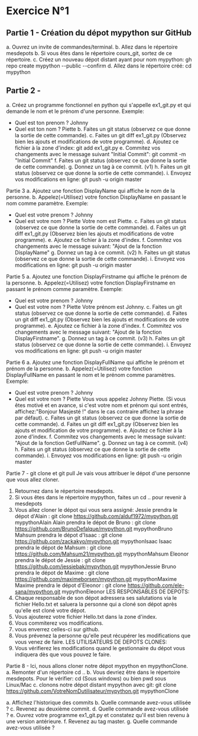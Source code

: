 # Exercice N°1

## Partie 1 - Création du dépot mypython sur GitHub
a. Ouvrez un invite de commandes/terminal.
b. Allez dans le répertoire mesdepots
b. Si vous êtes dans le répertoire cours_git, sortez de ce répertoire.
c. Créez un nouveau dépot distant ayant pour nom mypython: gh repo create mypython --public --confirm
d. Allez dans le répertoire créé: cd mypython

## Partie 2 - 
a. Créez un programme fonctionnel en python qui s'appelle ex1_git.py et qui demande le nom et le prénom d'une personne.
Exemple:
- Quel est ton prenom ? Johnny
- Quel est ton nom ? Piette
b. Faites un git status (observez ce que donne la sortie de cette commande).
c. Faites un git diff ex1_git.py (Observez bien les ajouts et modifications de votre programme).
d. Ajoutez ce fichier à la zone d'index: git add ex1_git.py
e. Commitez vos changements avec le message suivant "Initial Commit": git commit -m "Initial Commit"
f. Faites un git status (observez ce que donne la sortie de cette commande).
g. Donnez un tag à ce commit. (v1)
h. Faites un git status (observez ce que donne la sortie de cette commande).
i. Envoyez vos modifications en ligne: git push -u origin master

Partie 3
a. Ajoutez une fonction DisplayName qui affiche le nom de la personne.
b. Appelez(=Utilisez) votre fonction DisplayName en passant le nom comme paramètre.
Exemple:
- Quel est votre prenom ? Johnny
- Quel est votre nom ? Piette
Votre nom est Piette.
c. Faites un git status (observez ce que donne la sortie de cette commande).
d. Faites un git diff ex1_git.py (Observez bien les ajouts et modifications de votre programme).
e. Ajoutez ce fichier à la zone d'index.
f. Commitez vos changements avec le message suivant: "Ajout de la fonction DisplayName"
g. Donnez un tag à ce commit. (v2)
h. Faites un git status (observez ce que donne la sortie de cette commande).
i. Envoyez vos modifications en ligne: git push -u origin master

Partie 5
a. Ajoutez une fonction DisplayFirstname qui affiche le prénom de la personne.
b. Appelez(=Utilisez) votre fonction DisplayFirstname en passant le prénom comme paramètre.
Exemple:
- Quel est votre prenom ? Johnny
- Quel est votre nom ? Piette
Votre prénom est Johnny.
c. Faites un git status (observez ce que donne la sortie de cette commande).
d. Faites un git diff ex1_git.py (Observez bien les ajouts et modifications de votre programme).
e. Ajoutez ce fichier à la zone d'index.
f. Commitez vos changements avec le message suivant: "Ajout de la fonction DisplayFirstname".
g. Donnez un tag à ce commit. (v3)
h. Faites un git status (observez ce que donne la sortie de cette commande).
i. Envoyez vos modifications en ligne: git push -u origin master

Partie 6
a. Ajoutez une fonction DisplayFullName qui affiche le prénom et prénom de la personne.
b. Appelez(=Utilisez) votre fonction DisplayFullName en passant le nom et le prénom comme paramètres.
Exemple:
- Quel est votre prenom ? Johnny
- Quel est votre nom ? Piette
Vous vous appelez Johnny Piette. (Si vous êtes motivé et en avance, si c'est votre nom et prénom qui sont entrés, affichez:"Bonjour Masjesté !" dans le cas contraire affichez la phrase par défaut).
c. Faites un git status (observez ce que donne la sortie de cette commande).
d. Faites un git diff ex1_git.py (Observez bien les ajouts et modification de votre programme).
e. Ajoutez ce fichier à la zone d'index.
f. Commitez vos changements avec le message suivant: "Ajout de la fonction GetFullName".
g. Donnez un tag à ce commit. (v4)
h. Faites un git status (observez ce que donne la sortie de cette commande).
i. Envoyez vos modifications en ligne: git push -u origin master

Partie 7 - git clone et git pull
Je vais vous attribuer le dépot d'une personne que vous allez cloner.
1. Retournez dans le répertoire mesdepots.
2. Si vous êtes dans le répertoire mypython, faites un cd .. pour revenir à mesdepots
3. Vous allez cloner le dépot qui vous sera assigné:
Jessie prendra le dépot d'Alain     : git clone https://github.com/alduf1972/mypython.git mypythonAlain
Alain prendra le dépot de Bruno     : git clone https://github.com/BrunoDefalque/mypython.git mypythonBruno
Mahsum prendra le dépot d'Isaac     : git clone https://github.com/zackakyo/mypython.git mypythonIsaac
Isaac prendra le dépot de Mahsum    : git clone https://github.com/Mahsum21/mypython.git mypythonMahsum
Eleonor prendra le dépot de Jessie  : git clone https://github.com/jessiebak/mypython.git mypythonJessie
Bruno prendra le dépot de Maxime    : git clone https://github.com/maximeborsen/mypython.git mypythonMaxime
Maxime prendra le dépot d'Eleonor   : git clone https://github.com/ele-sana/mypython.git mypythonEleonor
LES RESPONSABLES DE DEPOTS:
4. Chaque responsable de son dépot adressera ses salutations via le fichier Hello.txt et saluera la personne qui a cloné son dépot après qu'elle est cloné votre dépot.
5. Vous ajouterez votre fichier Hello.txt dans la zone d'index.
6. Vous commiterez vos modifications.
7. vous enverrez celles-ci sur github.
8. Vous prévenez la personne qu'elle peut récupérer les modifications que vous venez de faire.
LES UTILISATEURS DE DEPOTS CLONES:
9. Vous vérifierez les modifications quand le gestionnaire du dépot vous indiquera dès que vous pouvez le faire.

Partie 8 - 
Ici, nous allons cloner notre dépot mypython en mypythonClone.
a. Remonter d'un répertoire cd ..
b. Vous devriez être dans le répertoire mesdepots. Pour le vérifier: cd (Sous windows) ou bien pwd sous Linux/Mac
c. clonons notre dépot distant mypython avec git: git clone https://github.com/VotreNomDutilisateur/mypython.git mypythonClone




a. Affichez l'historique des commits
b. Quelle commande avez-vous utilisée ?
c. Revenez au deuxième commit.
d. Quelle commande avez-vous utilisée ?
e. Ouvrez votre programme ex1_git.py et constatez qu'il est bien revenu à une version antérieure.
f. Revenez au tag master.
g. Quelle commande avez-vous utilisée ?
